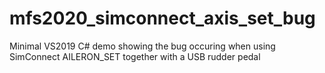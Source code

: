 # mfs2020_simconnect_axis_set_bug
Minimal VS2019 C# demo showing the bug occuring when using SimConnect AILERON_SET together with a USB rudder pedal
